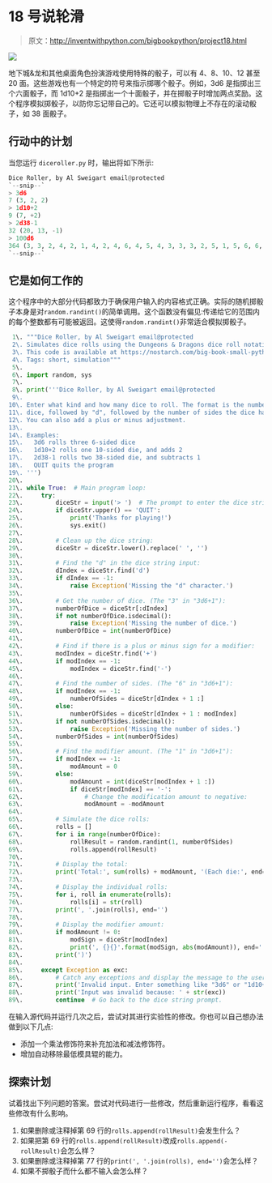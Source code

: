 # 18 号说轮滑

> 原文：<http://inventwithpython.com/bigbookpython/project18.html>

![](img/9d995d63aaead72cad01120081eb8f75.png)

地下城&龙和其他桌面角色扮演游戏使用特殊的骰子，可以有 4、8、10、12 甚至 20 面。这些游戏也有一个特定的符号来指示掷哪个骰子。例如，3d6 是指掷出三个六面骰子，而 1d10+2 是指掷出一个十面骰子，并在掷骰子时增加两点奖励。这个程序模拟掷骰子，以防你忘记带自己的。它还可以模拟物理上不存在的滚动骰子，如 38 面骰子。

## 行动中的计划

当您运行 `diceroller.py` 时，输出将如下所示:

```py
Dice Roller, by Al Sweigart email@protected
`--snip--`
> 3d6
7 (3, 2, 2)
> 1d10+2
9 (7, +2)
> 2d38-1
32 (20, 13, -1)
> 100d6
364 (3, 3, 2, 4, 2, 1, 4, 2, 4, 6, 4, 5, 4, 3, 3, 3, 2, 5, 1, 5, 6, 6, 6, 4, 5, 5, 1, 5, 2, 2, 2, 5, 1, 1, 2, 1, 4, 5, 6, 2, 4, 3, 4, 3, 5, 2, 2, 1, 1, 5, 1, 3, 6, 6, 6, 6, 5, 2, 6, 5, 4, 4, 5, 1, 6, 6, 6, 4, 2, 6, 2, 6, 2, 2, 4, 3, 6, 4, 6, 4, 2, 4, 3, 3, 1, 6, 3, 3, 4, 4, 5, 5, 5, 6, 2, 3, 6, 1, 1, 1)
`--snip--`
```

## 它是如何工作的

这个程序中的大部分代码都致力于确保用户输入的内容格式正确。实际的随机掷骰子本身是对`random.randint()`的简单调用。这个函数没有偏见:传递给它的范围内的每个整数都有可能被返回。这使得`random.randint()`非常适合模拟掷骰子。

```py
 1\. """Dice Roller, by Al Sweigart email@protected
 2\. Simulates dice rolls using the Dungeons & Dragons dice roll notation.
 3\. This code is available at https://nostarch.com/big-book-small-python-programming
 4\. Tags: short, simulation"""
 5\. 
 6\. import random, sys
 7\. 
 8\. print('''Dice Roller, by Al Sweigart email@protected
 9\. 
10\. Enter what kind and how many dice to roll. The format is the number of
11\. dice, followed by "d", followed by the number of sides the dice have.
12\. You can also add a plus or minus adjustment.
13\. 
14\. Examples:
15\.   3d6 rolls three 6-sided dice
16\.   1d10+2 rolls one 10-sided die, and adds 2
17\.   2d38-1 rolls two 38-sided die, and subtracts 1
18\.   QUIT quits the program
19\. ''')
20\. 
21\. while True:  # Main program loop:
22\.     try:
23\.         diceStr = input('> ')  # The prompt to enter the dice string.
24\.         if diceStr.upper() == 'QUIT':
25\.             print('Thanks for playing!')
26\.             sys.exit()
27\. 
28\.         # Clean up the dice string:
29\.         diceStr = diceStr.lower().replace(' ', '')
30\. 
31\.         # Find the "d" in the dice string input:
32\.         dIndex = diceStr.find('d')
33\.         if dIndex == -1:
34\.             raise Exception('Missing the "d" character.')
35\. 
36\.         # Get the number of dice. (The "3" in "3d6+1"):
37\.         numberOfDice = diceStr[:dIndex]
38\.         if not numberOfDice.isdecimal():
39\.             raise Exception('Missing the number of dice.')
40\.         numberOfDice = int(numberOfDice)
41\. 
42\.         # Find if there is a plus or minus sign for a modifier:
43\.         modIndex = diceStr.find('+')
44\.         if modIndex == -1:
45\.             modIndex = diceStr.find('-')
46\. 
47\.         # Find the number of sides. (The "6" in "3d6+1"):
48\.         if modIndex == -1:
49\.             numberOfSides = diceStr[dIndex + 1 :]
50\.         else:
51\.             numberOfSides = diceStr[dIndex + 1 : modIndex]
52\.         if not numberOfSides.isdecimal():
53\.             raise Exception('Missing the number of sides.')
54\.         numberOfSides = int(numberOfSides)
55\. 
56\.         # Find the modifier amount. (The "1" in "3d6+1"):
57\.         if modIndex == -1:
58\.             modAmount = 0
59\.         else:
60\.             modAmount = int(diceStr[modIndex + 1 :])
61\.             if diceStr[modIndex] == '-':
62\.                 # Change the modification amount to negative:
63\.                 modAmount = -modAmount
64\. 
65\.         # Simulate the dice rolls:
66\.         rolls = []
67\.         for i in range(numberOfDice):
68\.             rollResult = random.randint(1, numberOfSides)
69\.             rolls.append(rollResult)
70\. 
71\.         # Display the total:
72\.         print('Total:', sum(rolls) + modAmount, '(Each die:', end='')
73\. 
74\.         # Display the individual rolls:
75\.         for i, roll in enumerate(rolls):
76\.             rolls[i] = str(roll)
77\.         print(', '.join(rolls), end='')
78\. 
79\.         # Display the modifier amount:
80\.         if modAmount != 0:
81\.             modSign = diceStr[modIndex]
82\.             print(', {}{}'.format(modSign, abs(modAmount)), end='')
83\.         print(')')
84\. 
85\.     except Exception as exc:
86\.         # Catch any exceptions and display the message to the user:
87\.         print('Invalid input. Enter something like "3d6" or "1d10+2".')
88\.         print('Input was invalid because: ' + str(exc))
89\.         continue  # Go back to the dice string prompt. 
```

在输入源代码并运行几次之后，尝试对其进行实验性的修改。你也可以自己想办法做到以下几点:

*   添加一个乘法修饰符来补充加法和减法修饰符。
*   增加自动移除最低模具辊的能力。

## 探索计划

试着找出下列问题的答案。尝试对代码进行一些修改，然后重新运行程序，看看这些修改有什么影响。

1.  如果删除或注释掉第 69 行的`rolls.append(rollResult)`会发生什么？
2.  如果把第 69 行的`rolls.append(rollResult)`改成`rolls.append(-rollResult)`会怎么样？
3.  如果删除或注释掉第 77 行的`print(', '.join(rolls), end='')`会怎么样？
4.  如果不掷骰子而什么都不输入会怎么样？